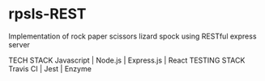 # rpsls-REST
Implementation of rock paper scissors lizard spock using RESTful express server

TECH STACK
Javascript | Node.js | Express.js | React
TESTING STACK
Travis CI | Jest | Enzyme

